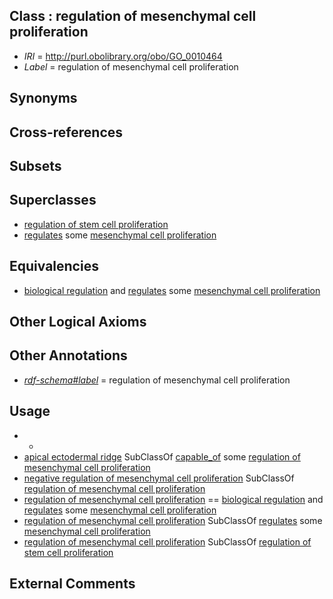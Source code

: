 
## Class : regulation of mesenchymal cell proliferation

 * *IRI* = http://purl.obolibrary.org/obo/GO_0010464
 * *Label* = regulation of mesenchymal cell proliferation

## Synonyms


## Cross-references


## Subsets


## Superclasses

 * [regulation of stem cell proliferation](../../GO/91/GO_0072091.md)
 * [regulates](../../RO/11/RO_0002211.md) some [mesenchymal cell proliferation](../../GO/63/GO_0010463.md)

## Equivalencies

 * [biological regulation](../../GO/07/GO_0065007.md) and [regulates](../../RO/11/RO_0002211.md) some [mesenchymal cell proliferation](../../GO/63/GO_0010463.md)

## Other Logical Axioms


## Other Annotations

 * *[rdf-schema#label](../../el/rdf-schema#label.md)* = regulation of mesenchymal cell proliferation

## Usage

 * -
 * [apical ectodermal ridge](../../UBERON/56/UBERON_0004356.md) SubClassOf [capable_of](../../RO/15/RO_0002215.md) some [regulation of mesenchymal cell proliferation](../../GO/64/GO_0010464.md)
 * [negative regulation of mesenchymal cell proliferation](../../GO/01/GO_0072201.md) SubClassOf [regulation of mesenchymal cell proliferation](../../GO/64/GO_0010464.md)
 * [regulation of mesenchymal cell proliferation](../../GO/64/GO_0010464.md) == [biological regulation](../../GO/07/GO_0065007.md) and [regulates](../../RO/11/RO_0002211.md) some [mesenchymal cell proliferation](../../GO/63/GO_0010463.md)
 * [regulation of mesenchymal cell proliferation](../../GO/64/GO_0010464.md) SubClassOf [regulates](../../RO/11/RO_0002211.md) some [mesenchymal cell proliferation](../../GO/63/GO_0010463.md)
 * [regulation of mesenchymal cell proliferation](../../GO/64/GO_0010464.md) SubClassOf [regulation of stem cell proliferation](../../GO/91/GO_0072091.md)

## External Comments

